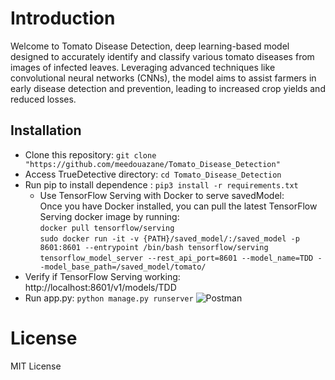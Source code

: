 
# Introduction
Welcome to Tomato Disease Detection, deep learning-based model designed to accurately identify and classify various tomato diseases from images of infected leaves. Leveraging advanced techniques like convolutional neural networks (CNNs), the model aims to assist farmers in early disease detection and prevention, leading to increased crop yields and reduced losses.

## Installation
* Clone this repository: `git clone "https://github.com/meedouazane/Tomato_Disease_Detection"`
* Access TrueDetective directory: `cd Tomato_Disease_Detection`
* Run pip to install dependence : `pip3 install -r requirements.txt`
  * Use TensorFlow Serving with Docker to serve savedModel:<br/>
      Once you have Docker installed, you can pull the latest TensorFlow Serving docker image by running:<br/>
          `docker pull tensorflow/serving`<br/>
          `sudo docker run -it -v {PATH}/saved_model/:/saved_model -p 8601:8601 --entrypoint /bin/bash tensorflow/serving`<br/>
          `tensorflow_model_server --rest_api_port=8601 --model_name=TDD --model_base_path=/saved_model/tomato/`<br/>
* Verify if TensorFlow Serving working: http://localhost:8601/v1/models/TDD<br/>
* Run app.py: `python manage.py runserver`
![Postman](https://i.ibb.co/88f4f38/tomato.jpg)

# License

MIT License




